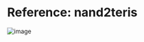 # Reference: nand2teris

![image](https://github.com/user-attachments/assets/70d78a56-52b8-41d4-9fc3-ddc0da00a995)
